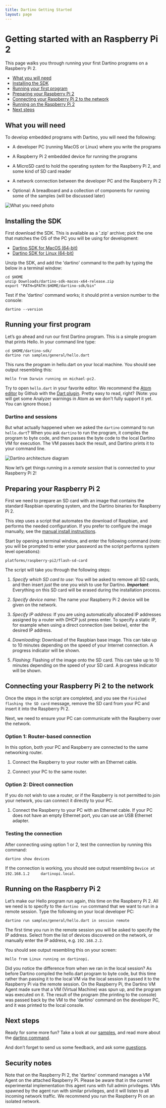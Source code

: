 ```yaml
---
title: Dartino Getting Started
layout: page
---
```


# Getting started with an Raspberry Pi 2

This page walks you through running your first Dartino programs on a Raspberry Pi 2.

* [What you will need](#what-you-will-need)
* [Installing the SDK](#installing-the-sdk)
* [Running your first program](#running-your-first-program)
* [Preparing your Raspberry Pi 2](#preparing-your-raspberry-pi-2)
* [Connecting your Raspberry Pi 2 to the network](#connecting-your-raspberry-pi-2-to-the-network)
* [Running on the Raspberry Pi 2](#running-on-the-raspberry-pi-2)
* [Next steps](#next-steps)

## What you will need

To develop embedded programs with Dartino, you will need the following:

* A developer PC (running MacOS or Linux) where you write the programs

* A Raspberry Pi 2 embedded device for running the programs

* A MicroSD card to hold the operating system for
 the Raspberry Pi 2, and some kind of SD card reader

* A network connection between the developer PC and the Raspberry Pi 2

* Optional: A breadboard and a collection of components for running some of
 the samples (will be discussed later)

![What you need photo](/images/setup-photo.jpg)

## Installing the SDK

First download the SDK. This is available as a '.zip' archive; pick the one that
matches the OS of the PC you will be using for development:

* <a href="https://storage.googleapis.com/dartino-archive/channels/dev/release/latest/sdk/dartino-sdk-macos-x64-release.zip"
onclick="ga('send', 'event', 'Downloads', 'MacOS SDK');">Dartino SDK for MacOS (64-bit)</a>
* <a href="https://storage.googleapis.com/dartino-archive/channels/dev/release/latest/sdk/dartino-sdk-linux-x64-release.zip"
onclick="ga('send', 'event', 'Downloads', 'Linux SDK');">Dartino SDK for Linux (64-bit)</a>

Unzip the SDK, and add the 'dartino' command to the path by typing the
below in a terminal window:

```
cd $HOME
unzip Downloads/dartino-sdk-macos-x64-release.zip
export "PATH=$PATH:$HOME/dartino-sdk/bin"
```

Test if the 'dartino' command works; it should print a version number to the
console:

```
dartino --version
```

## Running your first program

Let’s go ahead and run our first Dartino program. This is a simple program that
prints Hello. In your command line type:

```
cd $HOME/dartino-sdk/
dartino run samples/general/hello.dart
```

This runs the program in hello.dart on your local machine. You should see output
resembling this:

```
Hello from Darwin running on michael-pc2.
```

Try to open `hello.dart` in your favorite editor. We recommend the [Atom
editor](https://atom.io/) by Github with the [Dart
plugin](https://github.com/dart-atom/dartlang/). Pretty easy to read, right?
(Note: you will get some Analyzer warnings in Atom as we don't fully support it
yet. You can ignore those.)

### Dartino and sessions

But what actually happened when we asked the ```dartino``` command to run
`hello.dart`? When you ask ```dartino``` to run the program, it compiles the
program to byte code, and then passes the byte code to the local Dartino VM for
execution. The VM passes back the result, and Dartino prints it to your command
line.

![Dartino architecture diagram](/images/architecture-diagram.png)

Now let’s get things running in a *remote session* that is connected to your
Raspberry Pi 2!

## Preparing your Raspberry Pi 2

First we need to prepare an SD card with an image that contains the standard
Raspbian operating system, and the Dartino binaries for Raspberry Pi 2.

This step uses a script that automates the download of Raspbian, and performs
the needed configuration. If you prefer to configure the image manually, see the
[manual install instructions](/getting-started/manual-install/).

Start by opening a terminal window, and enter the following command (*note*: you
will be prompted to enter your password as the script performs system level
operations):

```
platforms/raspberry-pi2/flash-sd-card
```

The script will take you through the following steps:

1. *Specify which SD card to use*: You will be asked to remove all SD cards, and
then insert *just* the one you wish to use for Dartino. ***Important***:
Everything on this SD card will be erased during the installation process.

1. *Specify device name*: The name your Raspberry Pi 2 device will be given on
the network.

1. *Specify IP address*: If you are using automatically allocated IP addresses
assigned by a router with DHCP just press enter. To specify a static IP, for
example when using a direct connection (see below), enter the desired IP
address.

1. *Downloading*: Download of the Raspbian base image. This can take up to 10
minutes depending on the speed of your Internet connection. A progress indicator
will be shown.

1. *Flashing*: Flashing of the image onto the SD card. This can take up to 10
minutes depending on the speed of your SD card. A progress indicator
will be shown.

## Connecting your Raspberry Pi 2 to the network

Once the steps in the script are completed, and you see the ```Finished flashing
the SD card``` message, remove the SD card from your PC and insert it into the
Raspberry Pi 2.

Next, we need to ensure your PC can communicate with the Raspberry over the
network.

### Option 1: Router-based connection

In this option, both your PC and Raspberry are connected to the same networking
router.

1. Connect the Raspberry to your router with an Ethernet cable.

1. Connect your PC to the same router.

### Option 2: Direct connection

If you do not wish to use a router, or if the Raspberry is not permitted to join
your network, you can connect it directly to your PC.

1. Connect the Raspberry to your PC with an Ethernet cable. If your PC does not
have an empty Ethernet port, you can use an USB Ethernet adapter.

### Testing the connection

After connecting using option 1 or 2, test the connection by running this
command:

```
dartino show devices
```

If the connection is working, you should see output resembling ```Device at
192.168.1.2     dartinopi.local```.

## Running on the Raspberry Pi 2

Let’s make our Hello program run again, this time on the Raspberry Pi 2. All we
need is to specify to the ```dartino run``` command that we want to run in a
remote session. Type the following on your local developer PC:

```
dartino run samples/general/hello.dart in session remote
```

The first time you run in the remote session you will be asked to specify the IP
address. Select from the list of devices discovered on the network, or manually
enter the IP address, e.g. ```192.168.2.2```.

You should see output resembling this on your screen:

```
Hello from Linux running on dartinopi.
```

Did you notice the difference from when we ran in the local session? As before
Dartino compiled the hello.dart program to byte code, but this time rather than
passing it to the local VM via the local session it passed it to the Raspberry
Pi via the remote session. On the Raspberry Pi, the Dartino VM Agent made sure
that a VM (Virtual Machine) was spun up, and the program was executed on it. The
result of the program (the printing to the console) was passed back by the VM to
the 'dartino' command on the developer PC, and it was printed to the local
console.

## Next steps

Ready for some more fun? Take a look at our [samples](/samples/), and read
more about the [dartino command](/tool/).

And don’t forget to send us some feedback, and ask some [questions](/faq/).

## Security notes

Note that on the Raspberry Pi 2, the 'dartino' command manages a VM
Agent on the attached Raspberry Pi. Please be aware that in the current
experimental implementation this agent runs with full admin privileges. VMs
spawned by the agent run with similar privileges, and it will listen to all
incoming network traffic. We recommend you run the Raspberry Pi on an isolated
network.
